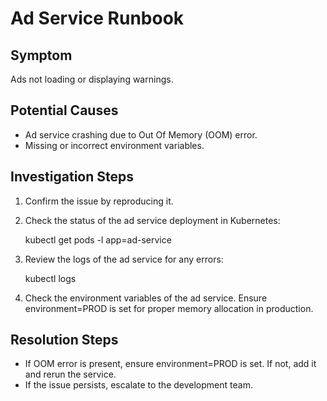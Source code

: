 # Ad Service Runbook

## Symptom

Ads not loading or displaying warnings.

## Potential Causes

- Ad service crashing due to Out Of Memory (OOM) error.
- Missing or incorrect environment variables.

## Investigation Steps

1. Confirm the issue by reproducing it.
2. Check the status of the ad service deployment in Kubernetes:


    kubectl get pods -l app=ad-service

3. Review the logs of the ad service for any errors:


    kubectl logs <ad-service-pod-name>

4. Check the environment variables of the ad service. Ensure environment=PROD is set for proper memory allocation in production.

## Resolution Steps

- If OOM error is present, ensure environment=PROD is set. If not, add it and rerun the service.
- If the issue persists, escalate to the development team.